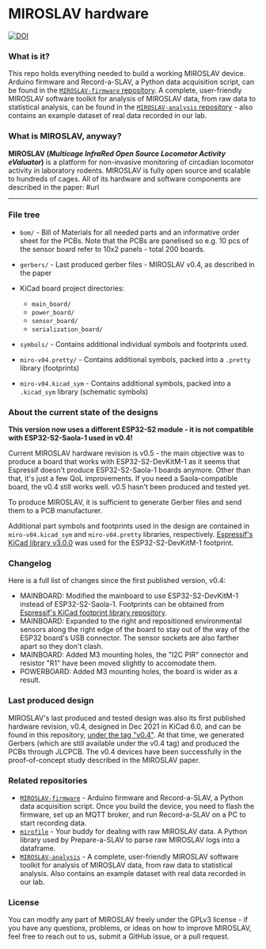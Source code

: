 # MIROSLAV hardware
[![DOI](https://zenodo.org/badge/DOI/10.5281/zenodo.11659495.svg)](https://doi.org/10.5281/zenodo.11659495)

### What is it?

This repo holds everything needed to build a working MIROSLAV device. Arduino firmware and Record-a-SLAV, a Python data acquisition script, can be found in the [`MIROSLAV-firmware` repository](https://github.com/davorvr/MIROSLAV-firmware). A complete, user-friendly MIROSLAV software toolkit for analysis of MIROSLAV data, from raw data to statistical analysis, can be found in the [`MIROSLAV-analysis` repository](https://github.com/davorvr/MIROSLAV-analysis) - also contains an example dataset of real data recorded in our lab.

### What is MIROSLAV, anyway?

**MIROSLAV (_Multicage InfraRed Open Source Locomotor Activity eValuator_)** is a platform for non-invasive monitoring of circadian locomotor activity in laboratory rodents. MIROSLAV is fully open source and scalable to hundreds of cages. All of its hardware and software components are described in the paper: #url

***

### File tree

- `bom/` - Bill of Materials for all needed parts and an informative order sheet for the PCBs. Note that the PCBs are panelised so e.g. 10 pcs of the sensor board refer to 10x2 panels - total 200 boards.

- `gerbers/` - Last produced gerber files - MIROSLAV v0.4, as described in the paper

- KiCad board project directories:
  - `main_board/`
  - `power_board/`
  - `sensor_board/`
  - `serialization_board/`

- `symbols/` - Contains additional individual symbols and footprints used.

- `miro-v04.pretty/` - Contains additional symbols, packed into a `.pretty` library (footprints)

- `miro-v04.kicad_sym` - Contains additional symbols, packed into a `.kicad_sym` library (schematic symbols)

### About the current state of the designs

**This version now uses a different ESP32-S2 module - it is not compatible with ESP32-S2-Saola-1 used in v0.4!**

Current MIROSLAV hardware revision is v0.5 - the main objective was to produce a board that works with ESP32-S2-DevKitM-1 as it seems that Espressif doesn't produce ESP32-S2-Saola-1 boards anymore. Other than that, it's just a few QoL improvements. If you need a Saola-compatible board, the v0.4 still works well. v0.5 hasn't been produced and tested yet.

To produce MIROSLAV, it is sufficient to generate Gerber files and send them to a PCB manufacturer.

Additional part symbols and footprints used in the design are contained in `miro-v04.kicad_sym` and `miro-v04.pretty` libraries, respectively. [Espressif's KiCad library v3.0.0](https://github.com/espressif/kicad-libraries) was used for the ESP32-S2-DevKitM-1 footprint.

### Changelog

Here is a full list of changes since the first published version, v0.4:

* MAINBOARD: Modified the mainboard to use ESP32-S2-DevKitM-1 instead of ESP32-S2-Saola-1. Footprints can be obtained from [Espressif's KiCad footprint library repository](https://github.com/espressif/kicad-libraries).
* MAINBOARD: Expanded to the right and repositioned environmental sensors along the right edge of the board to stay out of the way of the ESP32 board's USB connector. The sensor sockets are also farther apart so they don't clash.
* MAINBOARD: Added M3 mounting holes, the "I2C PIR" connector and resistor "R1" have been moved slightly to accomodate them.
* POWERBOARD: Added M3 mounting holes, the board is wider as a result.

### Last produced design

MIROSLAV's last produced and tested design was also its first published hardware revision, v0.4, designed in Dec 2021 in KiCad 6.0, and can be found in this repository, [under the tag "v0.4"](https://github.com/davorvr/MIROSLAV-hardware/tree/v0.4). At that time, we generated Gerbers (which are still available under the v0.4 tag) and produced the PCBs through JLCPCB. The v0.4 devices have been successfully in the proof-of-concept study described in the MIROSLAV paper.

### Related repositories

* [`MIROSLAV-firmware`](https://github.com/davorvr/MIROSLAV-firmware) - Arduino firmware and Record-a-SLAV, a Python data acquisition script. Once you build the device, you need to flash the firmware, set up an MQTT broker, and run Record-a-SLAV on a PC to start recording data.
* [`mirofile`](https://github.com/davorvr/mirofile) - Your buddy for dealing with raw MIROSLAV data. A Python library used by Prepare-a-SLAV to parse raw MIROSLAV logs into a dataframe.
* [`MIROSLAV-analysis`](https://github.com/davorvr/MIROSLAV-analysis) - A complete, user-friendly MIROSLAV software toolkit for analysis of MIROSLAV data, from raw data to statistical analysis. Also contains an example dataset with real data recorded in our lab.

### License

You can modify any part of MIROSLAV freely under the GPLv3 license - if you have any questions, problems, or ideas on how to improve MIROSLAV, feel free to reach out to us, submit a GitHub issue, or a pull request.
